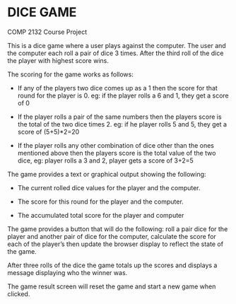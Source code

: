# DICE GAME

COMP 2132 Course Project

This is a dice game where a user plays against the computer. The user and the computer each roll a pair of dice 3 times. After the third roll of the dice the player with highest score wins.

The scoring for the game works as follows:

- If any of the players two dice comes up as a 1 then the score for that round for the player is 0. eg: if the player rolls a 6 and 1, they get a score of 0

- If the player rolls a pair of the same numbers then the players score is the total of the two dice times 2. eg: if he player rolls 5 and 5, they get a score of (5+5)*2=20

- If the player rolls any other combination of dice other than the ones mentioned above then the players score is the total value of the two dice, eg: player rolls a 3 and 2, player gets a score of 3+2=5

The game provides a text or graphical output showing the following:

- The current rolled dice values for the player and the computer.

- The score for this round for the player and the computer.

- The accumulated total score for the player and computer

The game provides a button that will do the following: roll a pair dice for the player and another pair of dice for the computer, calculate the score for each of the player’s then update the browser 
display to reflect the state of the game.

After three rolls of the dice the game totals up the scores and displays a message displaying who the winner was.

The game result screen will reset the game and start a new game when clicked.
